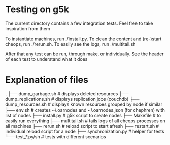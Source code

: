 # Testing on g5k

The current directory contains a few integration tests. Feel free to take inspiration from them

To instantiate machines, run ./install.py.
To clean the content and (re-)start cheops, run ./rerun.sh.
To easily see the logs, run ./multitail.sh

After that any test can be run, through make, or individually. See the header of each test to understand what it does

# Explanation of files

.
├── dump_garbage.sh			# displays deleted resources
├── dump_replications.sh	# displays replication jobs (couchdb)
├── dump_resources.sh		# displays known resources grouped by node if similar
├── env.sh					# creates ~/.oarnodes and ~/.oarnodes.json (for chephren) with list of nodes
├── install.py				# g5k script to create nodes
├── Makefile				# to easily run everything
├── multitail.sh			# tails logs of all cheops processes on all machines
├── rerun.sh				# reload script to start afresh
├── restart.sh				# individual reload script for a node
├── synchronization.py		# helper for tests
└── test_*.py/sh			# tests with different scenarios